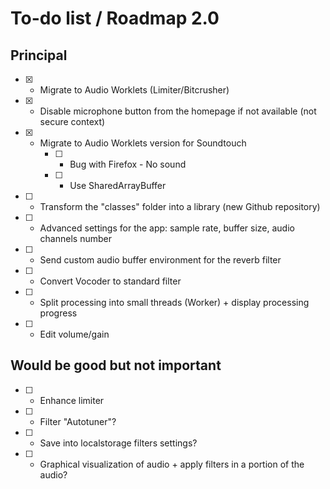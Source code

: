 # To-do list / Roadmap 2.0


## Principal

* [x] - Migrate to Audio Worklets (Limiter/Bitcrusher)
* [x] - Disable microphone button from the homepage if not available (not secure context)
* [x] - Migrate to Audio Worklets version for Soundtouch
    * [ ] - Bug with Firefox - No sound
    * [ ] - Use SharedArrayBuffer
* [ ] - Transform the "classes" folder into a library (new Github repository)
* [ ] - Advanced settings for the app: sample rate, buffer size, audio channels number
* [ ] - Send custom audio buffer environment for the reverb filter
* [ ] - Convert Vocoder to standard filter
* [ ] - Split processing into small threads (Worker) + display processing progress
* [ ] - Edit volume/gain

## Would be good but not important

* [ ] - Enhance limiter
* [ ] - Filter "Autotuner"?
* [ ] - Save into localstorage filters settings?
* [ ] - Graphical visualization of audio + apply filters in a portion of the audio?